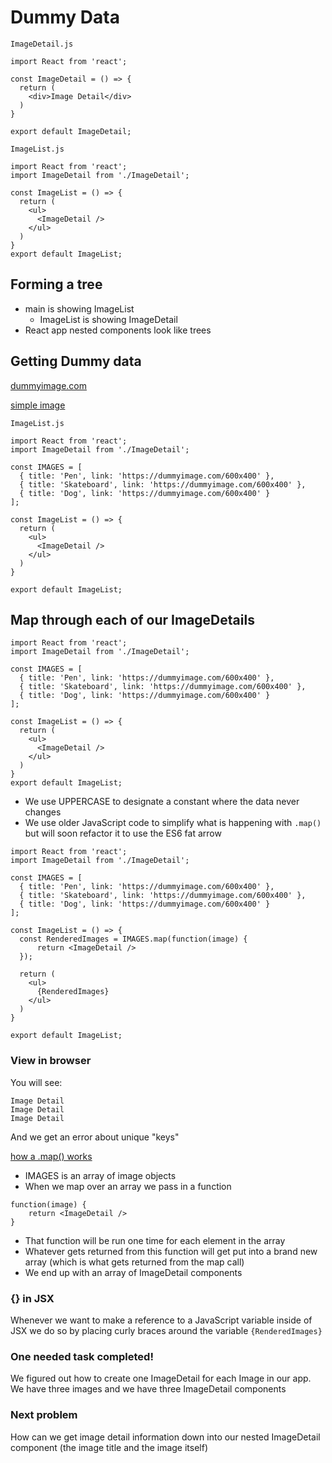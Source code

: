 # Dummy Data

`ImageDetail.js`

```
import React from 'react';

const ImageDetail = () => {
  return (
    <div>Image Detail</div>
  )
}

export default ImageDetail;
```

`ImageList.js`

```
import React from 'react';
import ImageDetail from './ImageDetail';

const ImageList = () => {
  return (
    <ul>
      <ImageDetail />
    </ul>
  )
}
export default ImageList;
```

## Forming a tree
* main is showing ImageList
    - ImageList is showing ImageDetail
* React app nested components look like trees

## Getting Dummy data
[dummyimage.com](https://dummyimage.com/)

[simple image](https://dummyimage.com/600x400)

`ImageList.js`

```
import React from 'react';
import ImageDetail from './ImageDetail';

const IMAGES = [
  { title: 'Pen', link: 'https://dummyimage.com/600x400' },
  { title: 'Skateboard', link: 'https://dummyimage.com/600x400' },
  { title: 'Dog', link: 'https://dummyimage.com/600x400' }
];

const ImageList = () => {
  return (
    <ul>
      <ImageDetail />
    </ul>
  )
}

export default ImageList;
```

## Map through each of our ImageDetails

```
import React from 'react';
import ImageDetail from './ImageDetail';

const IMAGES = [
  { title: 'Pen', link: 'https://dummyimage.com/600x400' },
  { title: 'Skateboard', link: 'https://dummyimage.com/600x400' },
  { title: 'Dog', link: 'https://dummyimage.com/600x400' }
];

const ImageList = () => {
  return (
    <ul>
      <ImageDetail />
    </ul>
  )
}
export default ImageList;
```

* We use UPPERCASE to designate a constant where the data never changes
* We use older JavaScript code to simplify what is happening with `.map()` but will soon refactor it to use the ES6 fat arrow

```
import React from 'react';
import ImageDetail from './ImageDetail';

const IMAGES = [
  { title: 'Pen', link: 'https://dummyimage.com/600x400' },
  { title: 'Skateboard', link: 'https://dummyimage.com/600x400' },
  { title: 'Dog', link: 'https://dummyimage.com/600x400' }
];

const ImageList = () => {
  const RenderedImages = IMAGES.map(function(image) {
      return <ImageDetail />
  });

  return (
    <ul>
      {RenderedImages}
    </ul>
  )
}

export default ImageList;
```

### View in browser
You will see:

```
Image Detail
Image Detail
Image Detail
```

And we get an error about unique "keys"

[how a .map() works](https://i.imgur.com/XqOwxb2.png)

* IMAGES is an array of image objects
* When we map over an array we pass in a function

```
function(image) {
    return <ImageDetail />
}
```

* That function will be run one time for each element in the array
* Whatever gets returned from this function will get put into a brand new array (which is what gets returned from the map call)
* We end up with an array of ImageDetail components

### {} in JSX
Whenever we want to make a reference to a JavaScript variable inside of JSX we do so by placing curly braces around the variable `{RenderedImages}`

### One needed task completed!
We figured out how to create one ImageDetail for each Image in our app. We have three images and we have three ImageDetail components

### Next problem
How can we get image detail information down into our nested ImageDetail component (the image title and the image itself)


